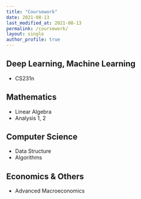 ```yaml
---
title: "Coursework"
date: 2021-08-13
last_modified_at: 2021-08-13
permalink: /coursework/
layout: single
author_profile: true
---
```


## Deep Learning, Machine Learning

- CS231n



## Mathematics

- Linear Algebra
- Analysis 1, 2



## Computer Science

- Data Structure
- Algorithms



## Economics & Others

- Advanced Macroeconomics
